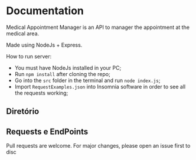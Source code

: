 # Documentation
Medical Appointment Manager is an API to manager the appointment at the medical area.

Made using NodeJs + Express.

How to run server:
 - You must have NodeJs installed in your PC;
 - Run `npm install` after cloning the repo;
 - Go into the `src` folder in the terminal and run `node index.js`;
 - Import `RequestExamples.json` into Insomnia software in order to see all the requests working;

## Diretório

## Requests e EndPoints
Pull requests are welcome. For major changes, please open an issue first to disc